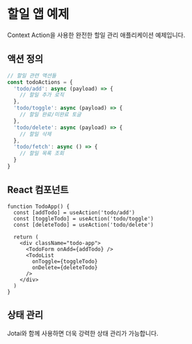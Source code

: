 # 할일 앱 예제

Context Action을 사용한 완전한 할일 관리 애플리케이션 예제입니다.

## 액션 정의

```typescript
// 할일 관련 액션들
const todoActions = {
  'todo/add': async (payload) => {
    // 할일 추가 로직
  },
  'todo/toggle': async (payload) => {
    // 할일 완료/미완료 토글
  },
  'todo/delete': async (payload) => {
    // 할일 삭제
  },
  'todo/fetch': async () => {
    // 할일 목록 조회
  }
}
```

## React 컴포넌트

```tsx
function TodoApp() {
  const [addTodo] = useAction('todo/add')
  const [toggleTodo] = useAction('todo/toggle')
  const [deleteTodo] = useAction('todo/delete')
  
  return (
    <div className="todo-app">
      <TodoForm onAdd={addTodo} />
      <TodoList 
        onToggle={toggleTodo}
        onDelete={deleteTodo}
      />
    </div>
  )
}
```

## 상태 관리

Jotai와 함께 사용하면 더욱 강력한 상태 관리가 가능합니다.